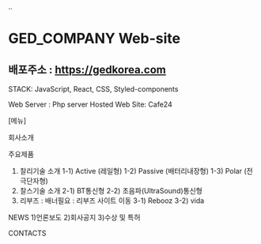 ..
# GED_COMPANY Web-site

## 배포주소 : https://gedkorea.com

STACK: JavaScript, React, CSS, Styled-components

Web Server : Php server
Hosted Web Site: Cafe24


[메뉴]

회사소개

주요제품 
   1) 찰리기술 소개 
     1-1) Active (레일형)
     1-2) Passive (배터리내장형)
     1-3) Polar (전극단자형)
   2) 찰스기술 소개
     2-1) BT통신형
     2-2) 초음파(UltraSound)통신형
   3) 리부즈 : 배너필요 : 리부즈 사이트 이동
     3-1) Rebooz
     3-2) vida

NEWS
   1)언론보도
   2)회사공지
   3)수상 및 특허

CONTACTS
